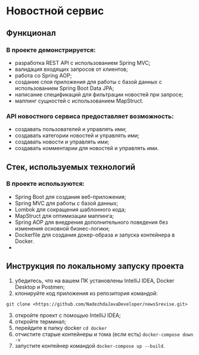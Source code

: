 # Новостной сервис 

## Функционал

### В проекте демонстрируется:

- разработка REST API с использованием Spring MVC;
- валидация входящих запросов от клиентов;
- работа со Spring AOP;
- создание слоя приложения для работы с базой данных с использованием Spring Boot Data JPA;
- написание спецификаций для фильтрации новостей при запросе;
- маппинг сущностей с использованием MapStruct.

### API новостного сервиса предоставляет возможность:

- создавать пользователей и управлять ими;
- создавать категории новостей и управлять ими;
- создавать новости и управлять ими;
- создавать комментарии для новостей и управлять ими.

## Стек, используемых технологий

### В проекте используются:

- Spring Boot для создания веб-приложения;
- Spring MVC для работы с базой данных;
- Lombok для сокращения шаблонного кода;
- MapStruct для оптимизации маппинга;
- Spring AOP для внедрения дополнительного поведения без изменения основной бизнес-логики;
- Dockerfile для создания докер-образа и запуска контейнера в Docker.
- 
## Инструкция по локальному запуску проекта

1) убедитесь, что на вашем ПК установлены IntelliJ IDEA, Docker Desktop и Postmen;
2) клонируйте код приложения из репозитория командой:
```
git clone <https://github.com/NadezhdaJavaDeveloper/newsSrevise.git>
```
3) откройте проект с помощью IntelliJ IDEA;
4) откройте терминал;
5) перейдите в папку docker `cd docker`
6) отчистите старые контейнеры и тома (если есть) `docker-compose down -v`
7) запустите контейнер командой `docker-compose up --build`.
